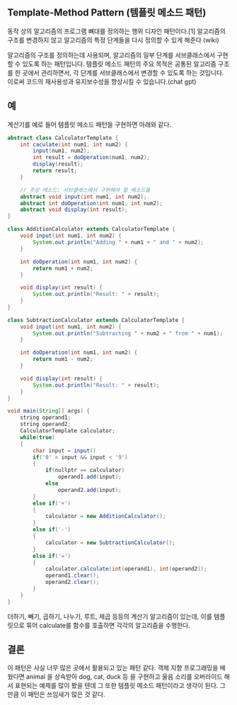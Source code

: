 ## Template-Method Pattern (템플릿 메소드 패턴)

동작 상의 알고리즘의 프로그램 뼈대를 정의하는 행위 디자인 패턴이다.[1] 알고리즘의 구조를 변경하지 않고 알고리즘의 특정 단계들을 다시 정의할 수 있게 해준다 (wiki)

알고리즘의 구조를 정의하는데 사용되며, 알고리즘의 일부 단계를 서브클래스에서 구현할 수 있도록 하는 패턴입니다. 템플릿 메소드 패턴의 주요 목적은 공통된 알고리즘 구조를 한 곳에서 관리하면서, 각 단계를 서브클래스에서 변경할 수 있도록 하는 것입니다. 이로써 코드의 재사용성과 유지보수성을 향상시킬 수 있습니다.(chat gpt)

## 예

계산기를 예로 들어 템플릿 메소드 패턴을 구현하면 아래와 같다.

```java
abstract class CalculatorTemplate {
    int caculate(int num1, int num2) {
        input(num1, num2);
        int result = doOperation(num1, num2);
        display(result);
        return result;
    }

    // 추상 메소드: 서브클래스에서 구현해야 할 메소드들
    abstract void input(int num1, int num2);
    abstract int doOperation(int num1, int num2);
    abstract void display(int result);
}

class AdditionCalculator extends CalculatorTemplate {
    void input(int num1, int num2) {
        System.out.println("Adding " + num1 + " and " + num2);
    }

    int doOperation(int num1, int num2) {
        return num1 + num2;
    }

    void display(int result) {
        System.out.println("Result: " + result);
    }
}

class SubtractionCalculator extends CalculatorTemplate {
    void input(int num1, int num2) {
        System.out.println("Subtracting " + num2 + " from " + num1);
    }

    int doOperation(int num1, int num2) {
        return num1 - num2;
    }

    void display(int result) {
        System.out.println("Result: " + result);
    }
}

void main(String[] args) {
    string operand1;
    string operand2;
    CalculatorTemplate calculator;
    while(true)
    {
        char input = input()
        if('0' < input && input < '9')
        {
            if(nullptr == calculator)
                operand1.add(input);
            else 
                operand2.add(input);
        }
        else if('+')
        {
            calculator = new AdditionCalculator();
        } 
        else if('-')
        {
            calculator = new SubtractionCalculator();
        }
        else if('=')
        {
            calculator.calculate(int(operand1), int(operand2));
            operand1.clear();
            operand2.clear();
        }
    }
}
```

더하기, 빼기, 곱하기, 나누기, 루트, 제곱 등등의 계산기 알고리즘이 있는데, 이를 템플릿으로 묶어 calculate를 함수를 호출하면 각각의 알고리즘을 수행한다. 

## 결론

이 패턴은 사실 너무 많은 곳에서 활용되고 있는 패턴 같다. 객체 지향 프로그래밍을 배웠다면 animal 을 상속받아 dog, cat, duck 등 을 구현하고 울음 소리를 오버라이드 해서 표현되는 예제를 많이 봤을 텐데 그 또한 템플릿 메소드 패턴이라고 생각이 된다. 그만큼 이 패턴은 쓰임새가 많은 것 같다.